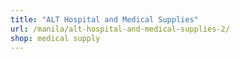 ```yaml
---
title: "ALT Hospital and Medical Supplies"
url: /manila/alt-hospital-and-medical-supplies-2/
shop: medical supply
---
```


